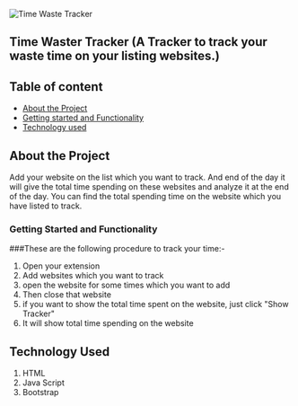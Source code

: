 

![Time Waste Tracker](https://i.imgur.com/GuBTlHd.png)


## Time Waster Tracker (A Tracker to track your waste time on your listing websites.)

## Table of content
* [About the Project](#about-the-project)
* [Getting started and Functionality](#getting-started-and-functionality)
* [Technology used](#technology-used)

## About the Project

 Add your website on the list which you want to track. And end of the day it will give the total time spending on these websites and analyze it at the end of the day. You can find the total spending time on the website which you have listed to track. 

### Getting Started and Functionality

###These are the following procedure to track your time:-
1. Open your extension
2. Add websites which you want to track
3. open the website for some times which you want to add 
4. Then close that website
5. if you want to show the total time spent on the website, just click "Show Tracker"
6. It will show total time spending on the website

## Technology Used
1. HTML
2. Java Script
3. Bootstrap
